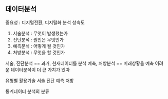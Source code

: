 ## 데이터분석
중요성 : 디지털전환, 디지털화
분석 성숙도
1. 서술분석 : 무엇이 발생했는가
2. 진단분석 : 원인은 무엇인가
3. 예측분석 : 어떻게 될 것인가
4. 처방분석 : 무엇을 할 것인가

서술, 진단분석 == 과거, 현재데이터를 분석
예측, 처방분석 == 미래상황을 예측
어려운 데이터분석이 더 큰 가치가 있따

유형별 활용기술
서술
진단
예측
처방

통계데이터 분석의 분류
